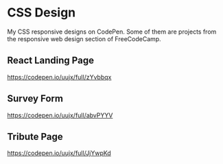 # CSS Design
My CSS responsive designs on CodePen. Some of them are projects from the responsive web design section of FreeCodeCamp.

## React Landing Page

https://codepen.io/uujx/full/zYvbbqx

## Survey Form

https://codepen.io/uujx/full/abvPYYV

## Tribute Page

https://codepen.io/uujx/full/JjYwpKd
